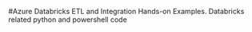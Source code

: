 #Azure Databricks ETL and Integration Hands-on Examples.
Databricks related python and powershell code
